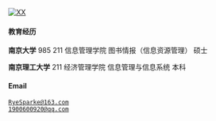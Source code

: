 [![XX](https://img.shields.io/badge/XX-github-blue?logo=github)](https://github.com/XX)

#### 教育经历
**南京大学** 985 211
信息管理学院 图书情报（信息资源管理） 硕士 

**南京理工大学** 211
经济管理学院 信息管理与信息系统      本科

#### Email  
<code>RyeSparke@163.com</code>  
<code>1900600920@qq.com</code>  

<!-- #### Education  
**XX University**, Master of XX (XX – XX)  
• GPA: XX/XX  

**XX University**, Exchange student <br>  
• As a XX, represented my college as an outstanding student for a XX exchange program.  

**XX University**, Honours Bachelor of XX (XX – XX)  
• GPA: XX/XX (top XX%)  

快捷注释 ctrl+/

#### Research Interests  
XX, XX, XX, XX. -->